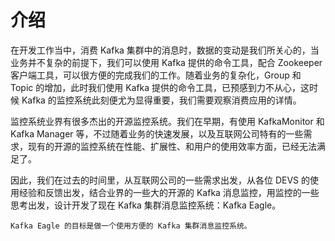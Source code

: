 # 介绍

在开发工作当中，消费 Kafka 集群中的消息时，数据的变动是我们所关心的，当业务并不复杂的前提下，我们可以使用 Kafka 提供的命令工具，配合 Zookeeper 客户端工具，可以很方便的完成我们的工作。随着业务的复杂化，Group 和 Topic 的增加，此时我们使用 Kafka 提供的命令工具，已预感到力不从心，这时候 Kafka 的监控系统此刻便尤为显得重要，我们需要观察消费应用的详情。

监控系统业界有很多杰出的开源监控系统。我们在早期，有使用 KafkaMonitor 和 Kafka Manager 等，不过随着业务的快速发展，以及互联网公司特有的一些需求，现有的开源的监控系统在性能、扩展性、和用户的使用效率方面，已经无法满足了。

因此，我们在过去的时间里，从互联网公司的一些需求出发，从各位 DEVS 的使用经验和反馈出发，结合业界的一些大的开源的 Kafka 消息监控，用监控的一些思考出发，设计开发了现在 Kafka 集群消息监控系统：Kafka Eagle。

``` Kafka Eagle 的目标是做一个使用方便的 Kafka 集群消息监控系统。 ```
